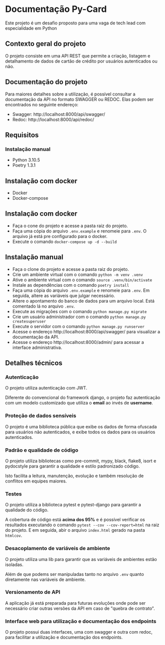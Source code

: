 # Documentação Py-Card
Este projeto é um desafio proposto para uma vaga de tech lead com especialidade em Python

## Contexto geral do projeto
O projeto consiste em uma API REST que permite a criação, listagem e detalhamento de dados de cartão de crédito por usuários autenticados ou não.

## Documentação do projeto
Para maiores detalhes sobre a utilização, é possível consultar a documentação da API no formato SWAGGER ou REDOC. Elas podem ser encontrados no seguinte endereço:
- Swagger: http://localhost:8000/api/swagger/
- Redoc: http://localhost:8000/api/redoc/

## Requisitos
### Instalação manual
- Python 3.10.5
- Poetry 1.3.1
## Instalação com docker
- Docker
- Docker-compose

## Instalação com docker
- Faça o cone do projeto e acesse a pasta raiz do projeto.
- Faça uma cópia do arquivo `.env.example` e renomeie para `.env`. O arquivo já está pre configurado para o docker.
- Execute o comando `docker-compose up -d --build`

## Instalação manual
- Faça o clone do projeto e acesse a pasta raiz do projeto.
- Crie um ambiente virtual com o comando `python -m venv .venv`
- Ative o ambiente virtual com o comando `source .venv/bin/activate`
- Instale as dependências com o comando `poetry install`
- Faça uma cópia do arquivo `.env.example` e renomeie para `.env`. Em seguida, altere as variáveis que julgar necessário.
- Altere o apontamento do banco de dados para um arquivo local. Está comentado lá no arquivo `.env`.
- Execute as migrações com o comando `python manage.py migrate`
- Crie um usuário administrador com o comando `python manage.py createsuperuser`
- Execute o servidor com o comando `python manage.py runserver`
- Acesse o endereço http://localhost:8000/api/swagger/ para visualizar a documentação da API.
- Acesse o endereço http://localhost:8000/admin/ para acessar a interface administrativa. 


## Detalhes técnicos

### Autenticação
O projeto utiliza autenticação com JWT.

Diferente do convencional do framework django, o projeto faz autenticação com um modelo customizado que utiliza o **email** ao invés de **username**.

### Proteção de dados sensíveis
O projeto é uma biblioteca pública que exibe os dados de forma ofuscada para usuários não autenticados, e exibe todos os dados para os usuários autenticados.

### Padrão e qualidade de código
O projeto utiliza bibliotecas como pre-commit, mypy, black, flake8, isort e pydocstyle para garantir a qualidade e estilo padronizado código.

Isto facilita a leitura, manutenção, evolução e também resolução de conflitos em equipes maiores.

### Testes
O projeto utiliza a biblioteca pytest e pytest-django para garantir a qualidade do código.

A cobertura de código está **acima dos 95%** e é possível verificar os resultados executando o comando `pytest --cov --cov-report=html` na raiz do projeto. E em seguida, abir o arquivo `index.html` gerado na pasta `htmlcov`.

### Desacoplamento de variáveis de ambiente
O projeto utiliza uma lib para garantir que as variáveis de ambientes estão isoladas.

Além de que podems ser manipuladas tanto no arquivo `.env` quanto diretamente nas variáveis de ambiente.

### Versionamento de API
A aplicação já está preparada para futuras evoluções onde pode ser necessário criar outras versões da API em caso de "quebra de contrato".

### Interface web para utilização e documentação dos endpoints
O projeto possui duas interfaces, uma com swagger e outra com redoc, para facilitar a utilização e documentação dos endpoints.





